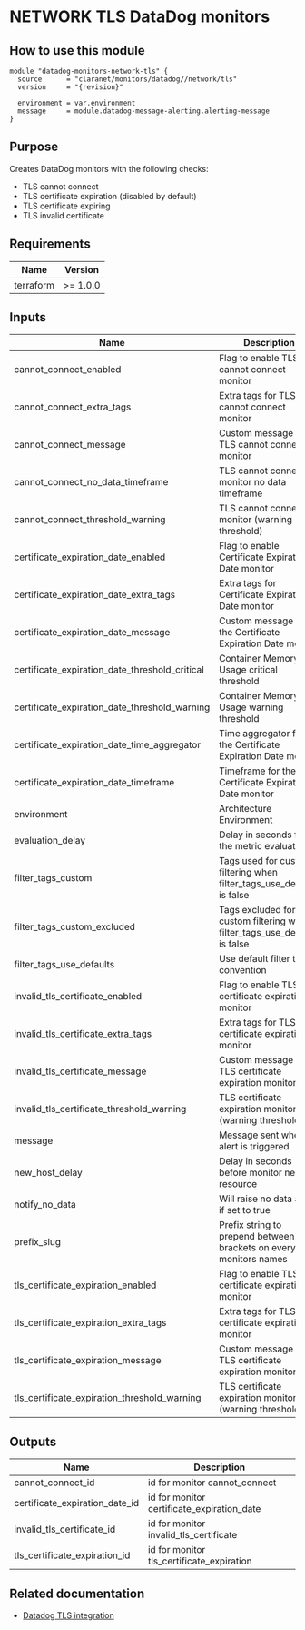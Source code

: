 # NETWORK TLS DataDog monitors

## How to use this module

```hcl
module "datadog-monitors-network-tls" {
  source      = "claranet/monitors/datadog//network/tls"
  version     = "{revision}"

  environment = var.environment
  message     = module.datadog-message-alerting.alerting-message
}

```

## Purpose

Creates DataDog monitors with the following checks:

- TLS cannot connect
- TLS certificate expiration (disabled by default)
- TLS certificate expiring
- TLS invalid certificate

## Requirements

| Name      | Version  |
| --------- | -------- |
| terraform | >= 1.0.0 |

## Inputs

| Name                                           | Description                                                               | Type           | Default     | Required |
| ---------------------------------------------- | ------------------------------------------------------------------------- | -------------- | ----------- | :------: |
| cannot_connect_enabled                         | Flag to enable TLS cannot connect monitor                                 | `string`       | `"true"`    |    no    |
| cannot_connect_extra_tags                      | Extra tags for TLS cannot connect monitor                                 | `list(string)` | `[]`        |    no    |
| cannot_connect_message                         | Custom message for TLS cannot connect monitor                             | `string`       | `""`        |    no    |
| cannot_connect_no_data_timeframe               | TLS cannot connect monitor no data timeframe                              | `string`       | `10`        |    no    |
| cannot_connect_threshold_warning               | TLS cannot connect monitor (warning threshold)                            | `string`       | `3`         |    no    |
| certificate_expiration_date_enabled            | Flag to enable Certificate Expiration Date monitor                        | `string`       | `"false"`   |    no    |
| certificate_expiration_date_extra_tags         | Extra tags for Certificate Expiration Date monitor                        | `list(string)` | `[]`        |    no    |
| certificate_expiration_date_message            | Custom message for the Certificate Expiration Date monitor                | `string`       | `""`        |    no    |
| certificate_expiration_date_threshold_critical | Container Memory Usage critical threshold                                 | `string`       | `15`        |    no    |
| certificate_expiration_date_threshold_warning  | Container Memory Usage warning threshold                                  | `string`       | `30`        |    no    |
| certificate_expiration_date_time_aggregator    | Time aggregator for the Certificate Expiration Date monitor               | `string`       | `"max"`     |    no    |
| certificate_expiration_date_timeframe          | Timeframe for the Certificate Expiration Date monitor                     | `string`       | `"last_5m"` |    no    |
| environment                                    | Architecture Environment                                                  | `string`       | n/a         |   yes    |
| evaluation_delay                               | Delay in seconds for the metric evaluation                                | `number`       | `15`        |    no    |
| filter_tags_custom                             | Tags used for custom filtering when filter_tags_use_defaults is false     | `string`       | `"*"`       |    no    |
| filter_tags_custom_excluded                    | Tags excluded for custom filtering when filter_tags_use_defaults is false | `string`       | `""`        |    no    |
| filter_tags_use_defaults                       | Use default filter tags convention                                        | `string`       | `"true"`    |    no    |
| invalid_tls_certificate_enabled                | Flag to enable TLS certificate expiration monitor                         | `string`       | `"true"`    |    no    |
| invalid_tls_certificate_extra_tags             | Extra tags for TLS certificate expiration monitor                         | `list(string)` | `[]`        |    no    |
| invalid_tls_certificate_message                | Custom message for TLS certificate expiration monitor                     | `string`       | `""`        |    no    |
| invalid_tls_certificate_threshold_warning      | TLS certificate expiration monitor (warning threshold)                    | `string`       | `3`         |    no    |
| message                                        | Message sent when an alert is triggered                                   | `any`          | n/a         |   yes    |
| new_host_delay                                 | Delay in seconds before monitor new resource                              | `number`       | `300`       |    no    |
| notify_no_data                                 | Will raise no data alert if set to true                                   | `bool`         | `true`      |    no    |
| prefix_slug                                    | Prefix string to prepend between brackets on every monitors names         | `string`       | `""`        |    no    |
| tls_certificate_expiration_enabled             | Flag to enable TLS certificate expiration monitor                         | `string`       | `"true"`    |    no    |
| tls_certificate_expiration_extra_tags          | Extra tags for TLS certificate expiration monitor                         | `list(string)` | `[]`        |    no    |
| tls_certificate_expiration_message             | Custom message for TLS certificate expiration monitor                     | `string`       | `""`        |    no    |
| tls_certificate_expiration_threshold_warning   | TLS certificate expiration monitor (warning threshold)                    | `string`       | `5`         |    no    |

## Outputs

| Name                           | Description                                |
| ------------------------------ | ------------------------------------------ |
| cannot_connect_id              | id for monitor cannot_connect              |
| certificate_expiration_date_id | id for monitor certificate_expiration_date |
| invalid_tls_certificate_id     | id for monitor invalid_tls_certificate     |
| tls_certificate_expiration_id  | id for monitor tls_certificate_expiration  |

## Related documentation

- [Datadog TLS integration](https://docs.datadoghq.com/integrations/tls/)
